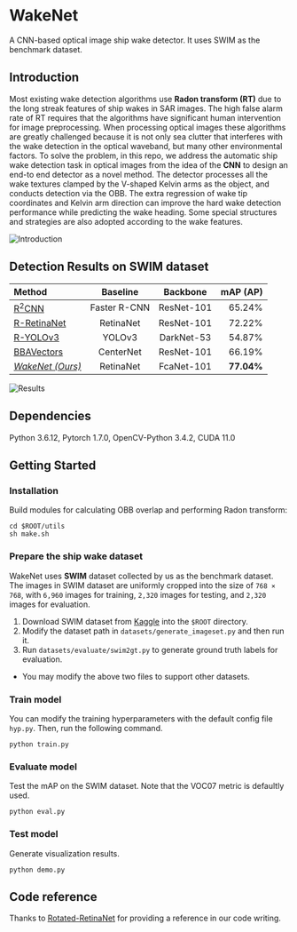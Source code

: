 # WakeNet
A CNN-based optical image ship wake detector. It uses SWIM as the benchmark dataset.

## Introduction
Most existing wake detection algorithms use **Radon transform (RT)** due to the long streak features of ship wakes in SAR images. The high false alarm rate of RT requires that the algorithms have significant human intervention for image preprocessing. When processing optical images these algorithms are greatly challenged because it is not only sea clutter that interferes with the wake detection in the optical waveband, but many other environmental factors.
To solve the problem, in this repo, we address the automatic ship wake detection task in optical images from the idea of the **CNN** to design an end-to end detector as a novel method. The detector processes all the wake textures clamped by the V-shaped Kelvin arms as the object, and conducts detection via the OBB. The extra regression of wake tip coordinates and Kelvin arm direction can improve the hard wake detection performance while predicting the wake heading. Some special structures and strategies are also adopted according to the wake features.

![Introduction](http://github.com/Lilytopia/WakeNet/mdimg/introduction.png)

## Detection Results on SWIM dataset 
| Method | Baseline | Backbone | mAP (AP) |
| :----- | :------: | :------: | ------------: |
| [R<sup>2</sup>CNN](https://github.com/Xiangyu-CAS/R2CNN.pytorch) | Faster R-CNN | ResNet-101 | 65.24% |
| [R-RetinaNet](https://github.com/ming71/Rotated-RetinaNet) | RetinaNet | ResNet-101 | 72.22% |
| [R-YOLOv3](https://github.com/ming71/yolov3-polygon) | YOLOv3 | DarkNet-53 | 54.87% |
| [BBAVectors](https://github.com/yijingru/BBAVectors-Oriented-Object-Detection) | CenterNet | ResNet-101 | 66.19% |
| [*WakeNet (Ours)*](https://github.com/Lilytopia/WakeNet) | RetinaNet | FcaNet-101 | **77.04%** |

![Results](http://github.com/Lilytopia/WakeNet/mdimg/results.png)

## Dependencies
Python 3.6.12, Pytorch 1.7.0, OpenCV-Python 3.4.2, CUDA 11.0

## Getting Started
### Installation
Build modules for calculating OBB overlap and performing Radon transform:
```shell
cd $ROOT/utils
sh make.sh
```

### Prepare the ship wake dataset
WakeNet uses **SWIM** dataset collected by us as the benchmark dataset. The images in SWIM dataset are uniformly cropped into the size of `768 × 768`, with `6,960` images for training, `2,320` images for testing, and `2,320` images for evaluation.
1. Download SWIM dataset from [<u>Kaggle</u>](https://www.kaggle.com/lilitopia/swimship-wake-imagery-mass) into the `$ROOT` directory.
2. Modify the dataset path in `datasets/generate_imageset.py` and then run it.
3. Run `datasets/evaluate/swim2gt.py` to generate ground truth labels for evaluation.
- You may modify the above two files to support other datasets.

### Train model
You can modify the training hyperparameters with the default config file `hyp.py`. Then, run the following command.
```shell
python train.py
```

### Evaluate model
Test the mAP on the SWIM dataset. Note that the VOC07 metric is defaultly used.
```shell
python eval.py
```

### Test model
Generate visualization results.
```shell
python demo.py
```

## Code reference
Thanks to [<u>Rotated-RetinaNet</u>](https://github.com/ming71/Rotated-RetinaNet) for providing a reference in our code writing.


